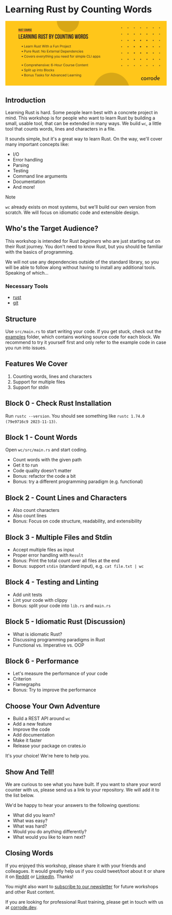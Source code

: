 # Learning Rust by Counting Words

![Course banner](assets/banner.png)

## Introduction

Learning Rust is hard. Some people learn best with a concrete project in mind.
This workshop is for people who want to learn Rust by building a small, usable
tool, that can be extended in many ways. We build `wc`, a little tool that
counts words, lines and characters in a file.

It sounds simple, but it's a great way to learn Rust. On the way, we'll cover
many important concepts like:

- I/O
- Error handling
- Parsing
- Testing
- Command line arguments
- Documentation
- And more!

> [!NOTE]
> `wc` already exists on most systems, but we'll build our own version from scratch.
> We will focus on idiomatic code and extensible design.

## Who's the Target Audience?

This workshop is intended for Rust *beginners* who are just starting out on
their Rust journey. You don't need to know Rust, but you should be familiar with
the basics of programming.

We will not use any dependencies outside of the standard library, so you 
will be able to follow along without having to install any additional tools.
Speaking of which...

### Necessary Tools

* [rust](https://www.rust-lang.org/tools/install)
* [git](https://git-scm.com/)

## Structure

Use `src/main.rs` to start writing your code. If you get stuck, check out the
[examples](/examples) folder, which contains working source code for each block.
We recommend to try it yourself first and only refer to the example code in case
you run into issues.

## Features We Cover

1. Counting words, lines and characters
2. Support for multiple files
3. Support for stdin

## Block 0 - Check Rust Installation

Run `rustc --version`.
You should see something like `rustc 1.74.0 (79e9716c9 2023-11-13)`.

## Block 1 - Count Words

Open `wc/src/main.rs` and start coding.

* Count words with the given path
* Get it to run
* Code quality doesn’t matter
* Bonus: refactor the code a bit
* Bonus: try a different programming paradigm (e.g. functional)

## Block 2 - Count Lines and Characters

* Also count characters
* Also count lines
* Bonus: Focus on code structure, readability, and extensibility

## Block 3 - Multiple Files and Stdin

* Accept multiple files as input
* Proper error handling with `Result`
* Bonus: Print the total count over all files at the end
* Bonus: support `stdin` (standard input), e.g. `cat file.txt | wc`

## Block 4 - Testing and Linting

* Add unit tests
* Lint your code with clippy
* Bonus: split your code into `lib.rs` and `main.rs`

## Block 5 - Idiomatic Rust (Discussion)

* What is idiomatic Rust?
* Discussing programming paradigms in Rust
* Functional vs. Imperative vs. OOP

## Block 6 - Performance

* Let's measure the performance of your code
* Criterion
* Flamegraphs
* Bonus: Try to improve the performance

## Choose Your Own Adventure

* Build a REST API around `wc`
* Add a new feature
* Improve the code
* Add documentation
* Make it faster
* Release your package on crates.io

It's your choice! We're here to help you.

## Show And Tell!

We are curious to see what you have built. If you want to share your word
counter with us, please send us a link to your repository. We will add it to the
list below.

We'd be happy to hear your answers to the following questions:

- What did you learn?
- What was easy?
- What was hard?
- Would you do anything differently?
- What would you like to learn next?

## Closing Words

If you enjoyed this workshop, please share it with your friends and colleagues.
It would greatly help us if you could tweet/toot about it or share it on
[Reddit](https://www.reddit.com/r/rust/) or [LinkedIn](https://www.linkedin.com/).
Thanks!

You might also want to [subscribe to our newsletter](https://corrode.dev/blog/) for
future workshops and other Rust content.

If you are looking for professional Rust training, please get in touch with us
at [corrode.dev](https://corrode.dev/).
